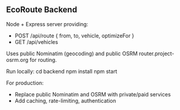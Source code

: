 EcoRoute Backend
----------------
Node + Express server providing:
 - POST /api/route  { from, to, vehicle, optimizeFor }
 - GET  /api/vehicles

Uses public Nominatim (geocoding) and public OSRM router.project-osrm.org for routing.

Run locally:
  cd backend
  npm install
  npm start

For production:
 - Replace public Nominatim and OSRM with private/paid services
 - Add caching, rate-limiting, authentication
